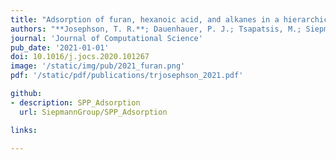 ```yaml
---
title: "Adsorption of furan, hexanoic acid, and alkanes in a hierarchical zeolite at reaction conditions: Insights from molecular simulations"
authors: "**Josephson, T. R.**; Dauenhauer, P. J.; Tsapatsis, M.; Siepmann, J. I"
journal: 'Journal of Computational Science'
pub_date: '2021-01-01'
doi: 10.1016/j.jocs.2020.101267
image: '/static/img/pub/2021_furan.png'
pdf: '/static/pdf/publications/trjosephson_2021.pdf'

github:
- description: SPP_Adsorption 
  url: SiepmannGroup/SPP_Adsorption

links:

---
```


